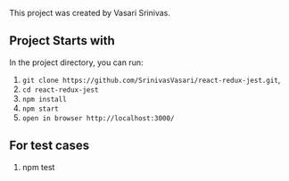 This project was created by Vasari Srinivas.

## Project Starts with

In the project directory, you can run:

1. `git clone https://github.com/SrinivasVasari/react-redux-jest.git`,
2. `cd react-redux-jest`
3. `npm install`
4. `npm start`
5. `open in browser http://localhost:3000/`
## For test cases

1. npm test

